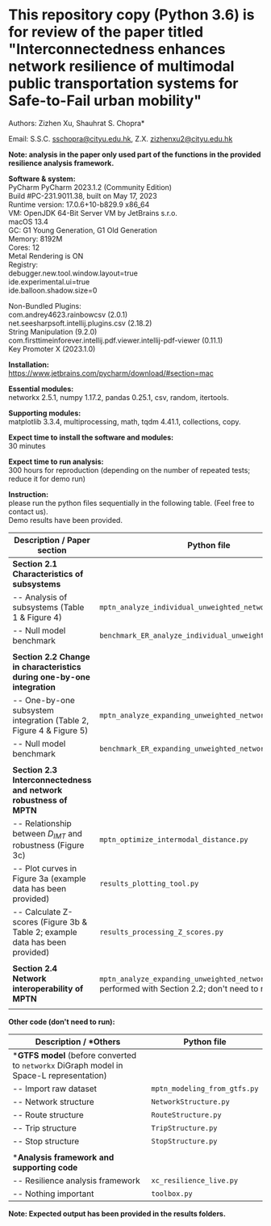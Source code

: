 # This repository copy (Python 3.6) is for review of the paper titled "Interconnectedness enhances network resilience of multimodal public transportation systems for Safe-to-Fail urban mobility"

Authors: Zizhen Xu, Shauhrat S. Chopra*

Email: S.S.C. <sschopra@cityu.edu.hk>, Z.X. <zizhenxu2@cityu.edu.hk>

**Note: analysis in the paper only used part of the functions in the provided resilience analysis framework.**

**Software & system:**\
PyCharm PyCharm 2023.1.2 (Community Edition)\
Build #PC-231.9011.38, built on May 17, 2023\
Runtime version: 17.0.6+10-b829.9 x86_64\
VM: OpenJDK 64-Bit Server VM by JetBrains s.r.o.\
macOS 13.4\
GC: G1 Young Generation, G1 Old Generation\
Memory: 8192M\
Cores: 12\
Metal Rendering is ON\
Registry:\
debugger.new.tool.window.layout=true\
ide.experimental.ui=true\
ide.balloon.shadow.size=0

Non-Bundled Plugins:\
com.andrey4623.rainbowcsv (2.0.1)\
net.seesharpsoft.intellij.plugins.csv (2.18.2)\
String Manipulation (9.2.0)\
com.firsttimeinforever.intellij.pdf.viewer.intellij-pdf-viewer (0.11.1)\
Key Promoter X (2023.1.0)

**Installation:**\
https://www.jetbrains.com/pycharm/download/#section=mac

**Essential modules:**\
networkx 2.5.1, numpy 1.17.2, pandas 0.25.1, csv, random, itertools.

**Supporting modules:**\
matplotlib 3.3.4, multiprocessing, math, tqdm 4.41.1, collections, copy.

**Expect time to install the software and modules:**\
30 minutes

**Expect time to run analysis:**\
300 hours for reproduction (depending on the number of repeated tests; reduce it for
demo run)

**Instruction:**\
please run the python files sequentially in the following table. (Feel free to contact us).\
Demo results have been provided.

| Description / Paper section                                                 | Python file                                                                                                   |  
|-----------------------------------------------------------------------------|---------------------------------------------------------------------------------------------------------------|
| **Section 2.1 Characteristics of subsystems**                               |                                                                                                               | 
| -- Analysis of subsystems (Table 1 & Figure 4)                              | `mptn_analyze_individual_unweighted_network.py`                                                               |         
| -- Null model benchmark                                                     | `benchmark_ER_analyze_individual_unweighted_network.py`                                                       |          
|                                                                             |                                                                                                               |
| **Section 2.2 Change in characteristics during one-by-one integration**     |                                                                                                               |              
| -- One-by-one subsystem integration (Table 2, Figure 4 & Figure 5)          | `mptn_analyze_expanding_unweighted_network.py`                                                                |  
| -- Null model benchmark                                                     | `benchmark_ER_expanding_unweighted_network.py`                                                                |           
|                                                                             |                                                                                                               |
| **Section 2.3 Interconnectedness and network robustness of MPTN**           |                                                                                                               |
| -- Relationship between $D_{IMT}$ and robustness (Figure 3c)                | `mptn_optimize_intermodal_distance.py`                                                                        |
| -- Plot curves in Figure 3a (example data has been provided)                | `results_plotting_tool.py`                                                                                    |
| -- Calculate Z-scores (Figure 3b & Table 2; example data has been provided) | `results_processing_Z_scores.py`                                                                              |
|                                                                             |                                                                                                               |
| **Section 2.4 Network interoperability of MPTN**                            | `mptn_analyze_expanding_unweighted_network.py` (analysis performed with Section 2.2; don't need to run again) |
|                                                                             |                                                                                                               |

**Other code (don't need to run):**

| Description / *Others                                                                    | Python file                  |  
|------------------------------------------------------------------------------------------|------------------------------|
| ***GTFS model** (before converted to `networkx` DiGraph model in Space-L representation) |                              |             
| -- Import raw dataset                                                                    | `mptn_modeling_from_gtfs.py` |          
| -- Network structure                                                                     | `NetworkStructure.py`        |                
| -- Route structure                                                                       | `RouteStructure.py`          |        
| -- Trip structure                                                                        | `TripStructure.py`           |
| -- Stop structure                                                                        | `StopStructure.py`           |                 
|                                                                                          |                              |
| ***Analysis framework and supporting code**                                              |                              |          
| -- Resilience analysis framework                                                         | `xc_resilience_live.py`      |               
| -- Nothing important                                                                     | `toolbox.py`                 |                  

**Note: Expected output has been provided in the results folders.**
